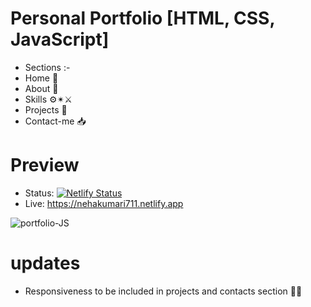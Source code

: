 # Personal Portfolio [HTML, CSS, JavaScript]
- Sections :-
- Home 🏡
- About 🌙
- Skills ⚙️✴⚔️
- Projects 📔
- Contact-me 📥
# Preview
- Status: [![Netlify Status](https://api.netlify.com/api/v1/badges/ce0d34a3-e47e-4c7b-b682-8ee26002c550/deploy-status?branch=main)](https://app.netlify.com/sites/nehakumari711/deploys)
- Live: https://nehakumari711.netlify.app
  
![portfolio-JS](https://github.com/Nkovaturient/Portfolio-JS/assets/127786136/5b5dfaa2-8bf6-490c-8965-a2a68e659f46)

# updates
- Responsiveness to be included in projects and contacts section 🧑‍🏭
